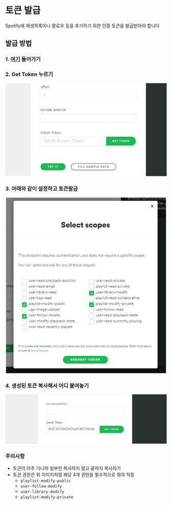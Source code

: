# 토큰 발급
Spotify에 재생목록이나 팔로우 등을 추가하기 위한 인증 토큰을 발급받아야 합니다

## 발급 방법

### 1. [여기](https://developer.spotify.com/console/get-search-item/) 들어가기


### 2. Get Token 누르기

<p align="center">
<img src="../assets/screenshot/getstoken.png" width="700"/>
</p>

### 3. 아래와 같이 설정하고 토큰발급

<p align="center">
<img src="../assets/screenshot/auth.png" width="500"/>
</p>

### 4. 생성된 토큰 복사해서 어디 붙여놓기

<p align="center">
<img src="../assets/screenshot/stoken.png" width="700"/>
</p>

### 주의사항
- 토큰이 아주 기니까 일부만 복사하지 말고 끝까지 복사하기
- 토큰 권한은 위 이미지처럼 해당 4개 권한을 필수적으로 줘야 작동
  - `playlist-modify-public`
  - `user-follow-modify`
  - `user-library-modify`
  - `playlist-modify-private`

